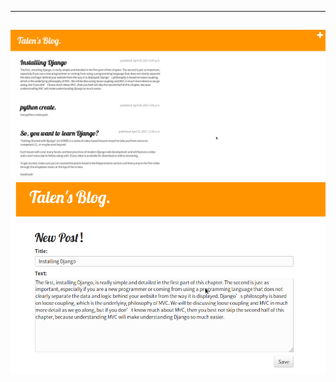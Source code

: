 ----
![image](https://github.com/talenhao/django_girls_study/blob/master/screenshots/Screenshot_20170425_122029.png?raw=true)
![image](https://github.com/talenhao/django_girls_study/blob/master/screenshots/Screenshot_20170425_122042.png?raw=true)
----
